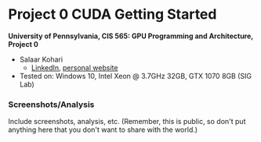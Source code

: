 Project 0 CUDA Getting Started
====================

**University of Pennsylvania, CIS 565: GPU Programming and Architecture, Project 0**

* Salaar Kohari
  * [LinkedIn](https://www.linkedin.com/in/salaarkohari), [personal website](http://salaar.kohari.com)
* Tested on: Windows 10, Intel Xeon @ 3.7GHz 32GB, GTX 1070 8GB (SIG Lab)

### Screenshots/Analysis

Include screenshots, analysis, etc. (Remember, this is public, so don't put
anything here that you don't want to share with the world.)
